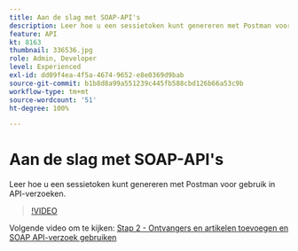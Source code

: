 ```yaml
---
title: Aan de slag met SOAP-API's
description: Leer hoe u een sessietoken kunt genereren met Postman voor gebruik in API-verzoeken
feature: API
kt: 8163
thumbnail: 336536.jpg
role: Admin, Developer
level: Experienced
exl-id: dd09f4ea-4f5a-4674-9652-e8e0369d9bab
source-git-commit: b1b8d8a99a551239c445fb588cbd126b66a53c9b
workflow-type: tm+mt
source-wordcount: '51'
ht-degree: 100%

---
```


# Aan de slag met SOAP-API&#39;s

Leer hoe u een sessietoken kunt genereren met Postman voor gebruik in API-verzoeken.

>[!VIDEO](https://video.tv.adobe.com/v/336536?quality=12&learn=on)

Volgende video om te kijken: [Stap 2 - Ontvangers en artikelen toevoegen en SOAP API-verzoek gebruiken](/help/tutorial-use-soap-apis/add-recipients-and-articles-using-soap-api-requests.md)
